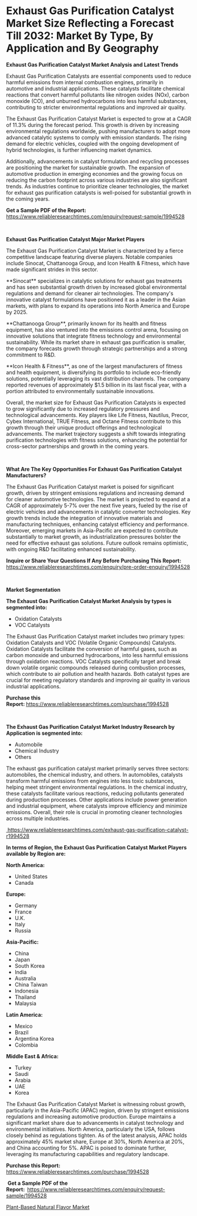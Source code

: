 <p><h1>Exhaust Gas Purification Catalyst Market Size Reflecting a Forecast Till 2032: Market By Type, By Application and By Geography</h1></p><p><strong>Exhaust Gas Purification Catalyst Market Analysis and Latest Trends</strong></p>
<p><p>Exhaust Gas Purification Catalysts are essential components used to reduce harmful emissions from internal combustion engines, primarily in automotive and industrial applications. These catalysts facilitate chemical reactions that convert harmful pollutants like nitrogen oxides (NOx), carbon monoxide (CO), and unburned hydrocarbons into less harmful substances, contributing to stricter environmental regulations and improved air quality.</p><p>The Exhaust Gas Purification Catalyst Market is expected to grow at a CAGR of 11.3% during the forecast period. This growth is driven by increasing environmental regulations worldwide, pushing manufacturers to adopt more advanced catalytic systems to comply with emission standards. The rising demand for electric vehicles, coupled with the ongoing development of hybrid technologies, is further influencing market dynamics. </p><p>Additionally, advancements in catalyst formulation and recycling processes are positioning the market for sustainable growth. The expansion of automotive production in emerging economies and the growing focus on reducing the carbon footprint across various industries are also significant trends. As industries continue to prioritize cleaner technologies, the market for exhaust gas purification catalysts is well-poised for substantial growth in the coming years.</p></p>
<p><strong>Get a Sample PDF of the Report:&nbsp;</strong> <a href="https://www.reliableresearchtimes.com/enquiry/request-sample/1994528?utm_campaign=2141&utm_medium=2&utm_source=Github&utm_content=ia&utm_term=05022025&utm_id=exhaust-gas-purification-catalyst">https://www.reliableresearchtimes.com/enquiry/request-sample/1994528</a></p>
<p>&nbsp;</p>
<p><strong>Exhaust Gas Purification Catalyst Major Market Players</strong></p>
<p><p>The Exhaust Gas Purification Catalyst Market is characterized by a fierce competitive landscape featuring diverse players. Notable companies include Sinocat, Chattanooga Group, and Icon Health & Fitness, which have made significant strides in this sector.</p><p>**Sinocat** specializes in catalytic solutions for exhaust gas treatments and has seen substantial growth driven by increased global environmental regulations and demand for cleaner air technologies. The company's innovative catalyst formulations have positioned it as a leader in the Asian markets, with plans to expand its operations into North America and Europe by 2025.</p><p>**Chattanooga Group**, primarily known for its health and fitness equipment, has also ventured into the emissions control arena, focusing on innovative solutions that integrate fitness technology and environmental sustainability. While its market share in exhaust gas purification is smaller, the company forecasts growth through strategic partnerships and a strong commitment to R&D.</p><p>**Icon Health & Fitness**, as one of the largest manufacturers of fitness and health equipment, is diversifying its portfolio to include eco-friendly solutions, potentially leveraging its vast distribution channels. The company reported revenues of approximately $1.5 billion in its last fiscal year, with a portion attributed to environmentally sustainable innovations.</p><p>Overall, the market size for Exhaust Gas Purification Catalysts is expected to grow significantly due to increased regulatory pressures and technological advancements. Key players like Life Fitness, Nautilus, Precor, Cybex International, TRUE Fitness, and Octane Fitness contribute to this growth through their unique product offerings and technological advancements. The market trajectory suggests a shift towards integrating purification technologies with fitness solutions, enhancing the potential for cross-sector partnerships and growth in the coming years.</p></p>
<p>&nbsp;</p>
<p><strong>What Are The Key Opportunities For Exhaust Gas Purification Catalyst Manufacturers?</strong></p>
<p><p>The Exhaust Gas Purification Catalyst market is poised for significant growth, driven by stringent emissions regulations and increasing demand for cleaner automotive technologies. The market is projected to expand at a CAGR of approximately 5-7% over the next five years, fueled by the rise of electric vehicles and advancements in catalytic converter technologies. Key growth trends include the integration of innovative materials and manufacturing techniques, enhancing catalyst efficiency and performance. Moreover, emerging markets in Asia-Pacific are expected to contribute substantially to market growth, as industrialization pressures bolster the need for effective exhaust gas solutions. Future outlook remains optimistic, with ongoing R&D facilitating enhanced sustainability.</p></p>
<p><strong>Inquire or Share Your Questions If Any Before Purchasing This Report:</strong> <a href="https://www.reliableresearchtimes.com/enquiry/pre-order-enquiry/1994528?utm_campaign=2141&utm_medium=2&utm_source=Github&utm_content=ia&utm_term=05022025&utm_id=exhaust-gas-purification-catalyst">https://www.reliableresearchtimes.com/enquiry/pre-order-enquiry/1994528</a></p>
<p>&nbsp;</p>
<p><strong>Market Segmentation</strong></p>
<p><strong>The Exhaust Gas Purification Catalyst Market Analysis by types is segmented into:</strong></p>
<p><ul><li>Oxidation Catalysts</li><li>VOC Catalysts</li></ul></p>
<p><p>The Exhaust Gas Purification Catalyst market includes two primary types: Oxidation Catalysts and VOC (Volatile Organic Compounds) Catalysts. Oxidation Catalysts facilitate the conversion of harmful gases, such as carbon monoxide and unburned hydrocarbons, into less harmful emissions through oxidation reactions. VOC Catalysts specifically target and break down volatile organic compounds released during combustion processes, which contribute to air pollution and health hazards. Both catalyst types are crucial for meeting regulatory standards and improving air quality in various industrial applications.</p></p>
<p><strong>Purchase this Report:&nbsp;</strong><a href="https://www.reliableresearchtimes.com/purchase/1994528?utm_campaign=2141&utm_medium=2&utm_source=Github&utm_content=ia&utm_term=05022025&utm_id=exhaust-gas-purification-catalyst">https://www.reliableresearchtimes.com/purchase/1994528</a></p>
<p>&nbsp;</p>
<p><strong>The Exhaust Gas Purification Catalyst Market Industry Research by Application is segmented into:</strong></p>
<p><ul><li>Automobile</li><li>Chemical Industry</li><li>Others</li></ul></p>
<p><p>The exhaust gas purification catalyst market primarily serves three sectors: automobiles, the chemical industry, and others. In automobiles, catalysts transform harmful emissions from engines into less toxic substances, helping meet stringent environmental regulations. In the chemical industry, these catalysts facilitate various reactions, reducing pollutants generated during production processes. Other applications include power generation and industrial equipment, where catalysts improve efficiency and minimize emissions. Overall, their role is crucial in promoting cleaner technologies across multiple industries.</p></p>
<p><a href="https://www.reliableresearchtimes.com/exhaust-gas-purification-catalyst-r1994528?utm_campaign=2141&utm_medium=2&utm_source=Github&utm_content=ia&utm_term=05022025&utm_id=exhaust-gas-purification-catalyst">&nbsp;https://www.reliableresearchtimes.com/exhaust-gas-purification-catalyst-r1994528</a></p>
<p><strong>In terms of Region, the Exhaust Gas Purification Catalyst Market Players available by Region are:</strong></p>
<p>
    <p> <strong> North America: </strong>
        <ul>
            <li>United States</li>
            <li>Canada</li>
        </ul>
        </p> 
    <p> <strong> Europe: </strong>
        <ul>
            <li>Germany</li>
            <li>France</li>
            <li>U.K.</li>
            <li>Italy</li>
            <li>Russia</li>
        </ul>
        </p> 
    <p> <strong> Asia-Pacific: </strong>
        <ul>
            <li>China</li>
            <li>Japan</li>
            <li>South Korea</li>
            <li>India</li>
            <li>Australia</li>
            <li>China Taiwan</li>
            <li>Indonesia</li>
            <li>Thailand</li>
            <li>Malaysia</li>
        </ul>
        </p> 
    <p> <strong> Latin America: </strong>
        <ul>
            <li>Mexico</li>
            <li>Brazil</li>
            <li>Argentina Korea</li>
            <li>Colombia</li>
        </ul>
        </p> 
    <p> <strong> Middle East & Africa: </strong>
        <ul>
            <li>Turkey</li>
            <li>Saudi</li>
            <li>Arabia</li>
            <li>UAE</li>
            <li>Korea</li>
        </ul>
    </p>
    </p>
<p><p>The Exhaust Gas Purification Catalyst Market is witnessing robust growth, particularly in the Asia-Pacific (APAC) region, driven by stringent emissions regulations and increasing automotive production. Europe maintains a significant market share due to advancements in catalyst technology and environmental initiatives. North America, particularly the USA, follows closely behind as regulations tighten. As of the latest analysis, APAC holds approximately 45% market share, Europe at 30%, North America at 20%, and China accounting for 5%. APAC is poised to dominate further, leveraging its manufacturing capabilities and regulatory landscape.</p></p>
<p><strong>Purchase this Report: </strong><a href="https://www.reliableresearchtimes.com/purchase/1994528?utm_campaign=2141&utm_medium=2&utm_source=Github&utm_content=ia&utm_term=05022025&utm_id=exhaust-gas-purification-catalyst">https://www.reliableresearchtimes.com/purchase/1994528</a></p>
<p>&nbsp;<strong>Get a Sample PDF of the Report:&nbsp;&nbsp;</strong><a href="https://www.reliableresearchtimes.com/enquiry/request-sample/1994528?utm_campaign=2141&utm_medium=2&utm_source=Github&utm_content=ia&utm_term=05022025&utm_id=exhaust-gas-purification-catalyst">https://www.reliableresearchtimes.com/enquiry/request-sample/1994528</a></p>
<p><strong></strong></p>
<p><p><a href="https://github.com/sca704osol/Market-Research-Report-List-1/blob/main/plant-based-natural-flavor-market.md?utm_campaign=2141&utm_medium=2&utm_source=Github&utm_content=ia&utm_term=05022025&utm_id=exhaust-gas-purification-catalyst">Plant-Based Natural Flavor Market</a></p></p>